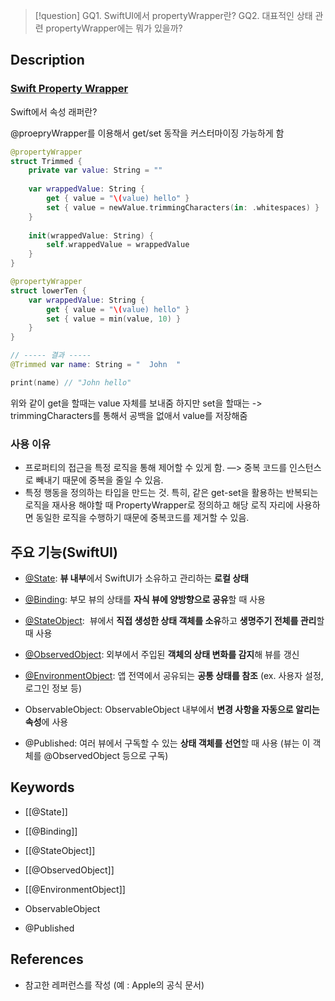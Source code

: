 >[!question]
>GQ1. SwiftUI에서 propertyWrapper란?
>GQ2. 대표적인 상태 관련 propertyWrapper에는 뭐가 있을까?

## Description
### [Swift Property Wrapper](https://docs.swift.org/swift-book/documentation/the-swift-programming-language/properties/#Property-Wrappers)
Swift에서 속성 래퍼란?

@proepryWrapper를 이용해서 get/set 동작을 커스터마이징 가능하게 함
```swift
@propertyWrapper
struct Trimmed {
    private var value: String = ""
    
    var wrappedValue: String {
        get { value = "\(value) hello" }
        set { value = newValue.trimmingCharacters(in: .whitespaces) }
    }
    
    init(wrappedValue: String) {
        self.wrappedValue = wrappedValue
    }
}

@propertyWrapper
struct lowerTen {
    var wrappedValue: String {
        get { value = "\(value) hello" }
        set { value = min(value, 10) }
    }
}

// ----- 결과 -----
@Trimmed var name: String = "  John  "

print(name) // "John hello"
```

위와 같이 get을 할때는 value 자체를 보내줌
하지만 set을 할때는 -> trimmingCharacters를 통해서 공백을 없애서 value를 저장해줌


### 사용 이유
- 프로퍼티의 접근을 특정 로직을 통해 제어할 수 있게 함. 
  —> 중복 코드를 인스턴스로 빼내기 때문에 중복을 줄일 수 있음.
- 특정 행동을 정의하는 타입을 만드는 것. 
  특히, 같은 get-set을 활용하는 반복되는 로직을 재사용 해야할 때 PropertyWrapper로 정의하고 해당 로직 자리에 사용하면 동일한 로직을 수행하기 때문에 중복코드를 제거할 수 있음.


## 주요 기능(SwiftUI)
- [@State](https://developer.apple.com/documentation/swiftui/state): **뷰 내부**에서 SwiftUI가 소유하고 관리하는 **로컬 상태**
- [@Binding](https://developer.apple.com/documentation/swiftui/binding): 부모 뷰의 상태를 **자식 뷰에 양방향으로 공유**할 때 사용
- [@StateObject](https://developer.apple.com/documentation/swiftui/stateobject):  뷰에서 **직접 생성한 상태 객체를 소유**하고 **생명주기 전체를 관리**할 때 사용
- [@ObservedObject](https://developer.apple.com/documentation/swiftui/observedobject): 외부에서 주입된 **객체의 상태 변화를 감지**해 뷰를 갱신
- [@EnvironmentObject](https://developer.apple.com/documentation/swiftui/environmentobject): 앱 전역에서 공유되는 **공통 상태를 참조** (ex. 사용자 설정, 로그인 정보 등)


- ObservableObject: ObservableObject 내부에서 **변경 사항을 자동으로 알리는 속성**에 사용
- @Published: 여러 뷰에서 구독할 수 있는 **상태 객체를 선언**할 때 사용 (뷰는 이 객체를 @ObservedObject 등으로 구독)

## Keywords
+ [[@State]]
+ [[@Binding]]
+ [[@StateObject]]
+ [[@ObservedObject]]
+ [[@EnvironmentObject]]

+ ObservableObject
+ @Published

## References
- 참고한 레퍼런스를 작성 (예 : Apple의 공식 문서)